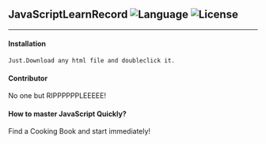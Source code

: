 ## JavaScriptLearnRecord ![Language](https://img.shields.io/badge/language-JavaScript-brightgreen) ![License](https://img.shields.io/badge/license-MIT-yellow)
---
#### Installation
```
Just.Download any html file and doubleclick it.
```
#### Contributor
No one but RIPPPPPPLEEEEE!
#### How to master JavaScript Quickly?
Find a Cooking Book and start immediately!

